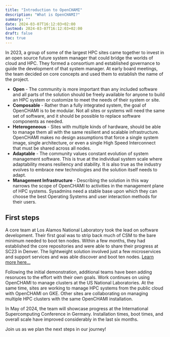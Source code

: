 ```yaml
---
title: "Introduction to OpenCHAMI"
description: "What is OpenCHAMI?"
summary: ""
date: 2024-03-07T16:12:03+02:00
lastmod: 2024-03-07T16:12:03+02:00
draft: false
toc: true
---
```


In 2023, a group of some of the largest HPC sites came together to invest in an open source future system manager that could bridge the worlds of cloud and HPC.  They formed a consortium and established governance to guide the development of that system manager. At early board meetings, the team decided on core concepts and used them to establish the name of the project.

* **Open** - The community is more important than any included software and all parts of the solution should be freely available for anyone to build an HPC system or customize to meet the needs of their system or site.
* **Composable** - Rather than a fully integrated system, the goal of OpenCHAMI is to be modular.  Not all sites or systems will need the same set of software, and it should be possible to replace software components as needed.
* **Heterogeneous** - Sites with multiple kinds of hardware, should be able to manage them all with the same resilient and scalable infrastructure.  OpenCHAMI makes no design assumptions that force a single system image, single architecture, or even a single High Speed Interconnect that must be shared across all nodes.
* **Adaptable** - The community values constant evolution of system management software.  This is true at the individual system scale where adaptability means resiliency and stability.  It is also true as the industry evolves to embrace new technologies and the solution itself needs to adapt.
* **Management Infrastructure** - Describing the solution in this way narrows the scope of OpenCHAMI to activities in the management plane of HPC systems. Sysadmins need a stable base upon which they can choose the best Operating Systems and user interaction methods for their users.



## First steps

A core team at Los Alamos National Laboratory took the lead on software development.  Their first goal was to strip back much of CSM to the bare minimum needed to boot ten nodes. Within a few months, they had established the core repositories and were able to share their progress at SC23 in Denver.  The lightweight solution involved just a few microservices and support services and was able discover and boot ten nodes. [Learn more here...](https://github.com/OpenCHAMI/lanl-demo-sc23)

Following the initial demonstration, additional teams have been adding resoruces to the effort with their own goals.  Work continues on using OpenCHAMI to manage clusters at the US National Laboratories.  At the same time, sites are working to manage HPC systems from the public cloud with OpenCHAMI on GKE.  Other sites are collaborating on managing multiple HPC clusters with the same OpenCHAMI installation.

In May of 2024, the team will showcase progress at the International Supercomputing Conference in Germany.  Installation times, boot times, and overall scale have improved considerably in the last six months.

Join us as we plan the next steps in our journey!


